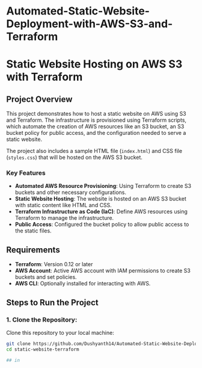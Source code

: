 # Automated-Static-Website-Deployment-with-AWS-S3-and-Terraform
# Static Website Hosting on AWS S3 with Terraform

## Project Overview

This project demonstrates how to host a static website on AWS using S3 and Terraform. The infrastructure is provisioned using Terraform scripts, which automate the creation of AWS resources like an S3 bucket, an S3 bucket policy for public access, and the configuration needed to serve a static website. 

The project also includes a sample HTML file (`index.html`) and CSS file (`styles.css`) that will be hosted on the AWS S3 bucket. 

### Key Features
- **Automated AWS Resource Provisioning**: Using Terraform to create S3 buckets and other necessary configurations.
- **Static Website Hosting**: The website is hosted on an AWS S3 bucket with static content like HTML and CSS.
- **Terraform Infrastructure as Code (IaC)**: Define AWS resources using Terraform to manage the infrastructure.
- **Public Access**: Configured the bucket policy to allow public access to the static files.

## Requirements

- **Terraform**: Version 0.12 or later
- **AWS Account**: Active AWS account with IAM permissions to create S3 buckets and set policies.
- **AWS CLI**: Optionally installed for interacting with AWS.

## Steps to Run the Project

### 1. Clone the Repository:
Clone this repository to your local machine:

```bash
git clone https://github.com/Dushyanth14/Automated-Static-Website-Deployment-with-AWS-S3-and-Terraform.git
cd static-website-terraform

## in
